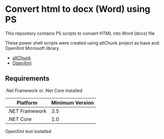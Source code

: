 # Convert html to docx (Word) using PS
This repository contains PS scripts to convert HTML into Word (docx) file

These power shell scripts were created using altChunk project as base and OpenXml Microsoft library.

* [altChunk](https://docs.microsoft.com/en-us/archive/blogs/ericwhite/how-to-use-altchunk-for-document-assembly)
* [OpenXml](https://github.com/OfficeDev/Open-XML-SDK)

Requirements
-----------------

.Net Framework or .Net Core installed

|    Platform     | Minimum Version |
|-----------------|-----------------|
| .NET Framework  | 3.5             |
| .NET Core       | 1.0             |

OpenXml tool installed
